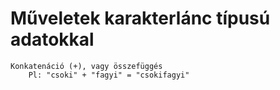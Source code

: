# Műveletek karakterlánc típusú adatokkal

```text
Konkatenáció (+), vagy összefüggés
    Pl: "csoki" + "fagyi" = "csokifagyi"
```



